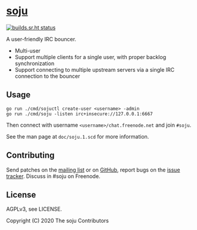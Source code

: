 # [soju]

[![builds.sr.ht status](https://builds.sr.ht/~emersion/soju/.build.yml.svg)](https://builds.sr.ht/~emersion/soju/.build.yml?)

A user-friendly IRC bouncer.

- Multi-user
- Support multiple clients for a single user, with proper backlog
  synchronization
- Support connecting to multiple upstream servers via a single IRC connection
  to the bouncer

## Usage

    go run ./cmd/sojuctl create-user <username> -admin
    go run ./cmd/soju -listen irc+insecure://127.0.0.1:6667

Then connect with username `<username>/chat.freenode.net` and join `#soju`.

See the man page at `doc/soju.1.scd` for more information.

## Contributing

Send patches on the [mailing list] or on [GitHub], report bugs on the
[issue tracker]. Discuss in #soju on Freenode.

## License

AGPLv3, see LICENSE.

Copyright (C) 2020 The soju Contributors

[soju]: https://soju.im
[mailing list]: https://lists.sr.ht/~emersion/public-inbox
[GitHub]: https://github.com/emersion/soju
[issue tracker]: https://todo.sr.ht/~emersion/soju
